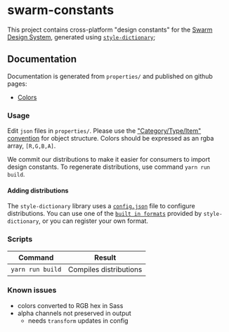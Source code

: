 swarm-constants
===============

This project contains cross-platform "design constants" for the 
[Swarm Design System](https://github.com/meetup/swarm-design-system), generated 
using [`style-dictionary`](https://github.com/amzn/style-dictionary);

## Documentation
Documentation is generated from `properties/` and published on github pages:

- [Colors](https://meetup.github.io/swarm-constants/)

### Usage
Edit `json` files in `properties/`. Please use the 
["Category/Type/Item" convention](https://github.com/amzn/style-dictionary/blob/master/docs/property_structure.md#category--type--item) 
for object structure. Colors should be expressed as an rgba array, `[R,G,B,A]`.

We commit our distributions to make it easier for consumers to import design constants. 
To regenerate distributions, use command `yarn run build`.

#### Adding distributions
The `style-dictionary` library uses a [`config.json`](https://github.com/amzn/style-dictionary#configjson) 
file to configure distributions. You can use one of the [`built in formats`](https://github.com/amzn/style-dictionary/blob/master/docs/formats_and_templates.md#built-in-formats)
provided by `style-dictionary`, or you can register your own format.

### Scripts

Command              | Result
-------------------- | -----------------------------
`yarn run build`     | Compiles distributions


### Known issues
- colors converted to RGB hex in Sass
- alpha channels not preserved in output
	- needs `transform` updates in config
